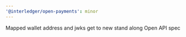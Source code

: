 ```yaml
---
'@interledger/open-payments': minor
---
```


Mapped wallet address and jwks get to new stand along Open API spec
